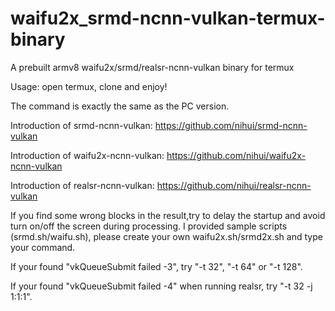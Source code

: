 # waifu2x_srmd-ncnn-vulkan-termux-binary

A prebuilt armv8 waifu2x/srmd/realsr-ncnn-vulkan binary for termux

Usage: open termux, clone and enjoy!

The command is exactly the same as the PC version.

Introduction of srmd-ncnn-vulkan: https://github.com/nihui/srmd-ncnn-vulkan

Introduction of waifu2x-ncnn-vulkan: https://github.com/nihui/waifu2x-ncnn-vulkan

Introduction of realsr-ncnn-vulkan: https://github.com/nihui/realsr-ncnn-vulkan





If you find some wrong blocks in the result,try to delay the startup and avoid turn on/off the screen during processing.
I provided sample scripts (srmd.sh/waifu.sh), please create your own waifu2x.sh/srmd2x.sh and type your command.

If your found "vkQueueSubmit failed -3", try  "-t 32", "-t 64" or "-t 128".

If your found "vkQueueSubmit failed -4" when running realsr, try  "-t 32 -j 1:1:1".

